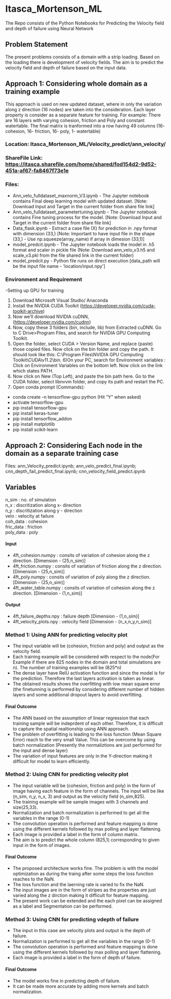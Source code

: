 # Itasca_Mortenson_ML
The Repo consists of the Python Notebooks for Predicting the Velocity field and depth of failure using Neural Network

## Problem Statement
The present problems consists of a domain with a strip loading. Based on the loading there is development of velocity fields. The aim is to predict the velocity field and depth of failure based on the input data.

## Approach 1: Considering whole domain as a training example
This approach is used on new updated dataset, where in only the variation along z direction (16 nodes) are taken into the consideration.
Each layer property is consider as a separate feature for training. For example: There are 16 layers with varying cohesion, friction and Poly and constant watertable.
The final matrix is tranformed into a row having 49 columns (16- cohesion, 16- friction, 16- poly, 1- watertable)

### Location: Itasca_Mortenson_ML/Velocity_predict/ann_velocity/
### ShareFile Link: https://itasca.sharefile.com/home/shared/fod154d2-9d52-451a-af67-fa8467f73e1e
### Files: 
- Ann_velo_fulldataset_maxnorm_V3.ipynb - The Jupyter notebook contains Final deep learning model with updated dataset. [Note: Download Input and Target in the current folder from share  file link]
- Ann_velo_fulldataset_parametertuning.ipynb - The Jupyter notebook contains Fine tuning process for the model. [Note: Download Input and Target in the current folder from share file link]
- Data_flask.ipynb - Extract a case file (X) for prediction in .npy format with dimension (33,) [Note: Important to have input file in the shape (33,) - Use np.squeeze(array_name) if array in dimesion (33,1)]
- model_predcit.ipynb - The Jupyter notebook loads the model in .h5 format and scaler in pickle file (Note: Download ann_velo_v3.h5 and scale_v3.pkl from the file shared link in the current folder) 
- model_predcit.py - Python file runs on direct execution [data_path will be the input file name - 'location/input.npy']

### Environment and Requirement
-Setting up GPU for training
1) Download Microsoft Visual Studio/ Anaconda
2) Install the NVIDIA CUDA Toolkit (https://developer.nvidia.com/cuda-toolkit-archive)
3) Now we’ll download NVIDIA cuDNN, (https://developer.nvidia.com/cudnn)
4) Now, copy these 3 folders (bin, include, lib) from Extracted cuDNN. Go to C Drive>Program Files, and search for NVIDIA GPU Computing Toolkit.
5) Open the folder, select CUDA > Version Name, and replace (paste) those copied files. 
Now click on the bin folder and copy the path. It should look like this: C:\Program Files\NVIDIA GPU Computing Toolkit\CUDA\v11.2\bin. 
6)On your PC, search for Environment variables : Click on Environment Variables on the bottom left. Now click on the link which states PATH.
7) Now click on New (Top Left), and paste the bin path here. Go to the CUDA folder, select libnvvm folder, and copy its path and restart the PC.
8) Open conda prompt (Commands):
- conda create -n tensorflow-gpu python (Hit “Y” when asked)
- activate tensorflow-gpu
- pip install tensorflow-gpu
- pip install keras-tuner
- pip install tensorflow_addon
- pip install matplotlib
- pip install scikit-learn


## Approach 2: Considering Each node in the domain as a separate training case
Files:  ann_Velocity_predict.ipynb; ann_velo_predict_final.ipynb; cnn_depth_fail_predict_final.ipynb; cnn_velocity_field_predict.ipynb
## Variables
n_sim : no. of simulation  <br />
n_x : discritization along x- direction  <br />
n_y : discritization along y - direction <br />
velo : velocity at failure  <br />
coh_data : cohesion <br />
fric_data : friction <br />
poly_data : poly <br />


#### Input
- 4ft_cohesion.numpy : consits of variation of cohesion along the z direction. [Dimension - (25,n_sim)]
- 4ft_friction.numpy : consits of variation of friction along the z direction. [Dimension - (25,n_sim)]
- 4ft_poly.numpy : consits of variation of poly along the z direction. [Dimension - (25,n_sim)]
- 4ft_water_table.numpy : consits of variation of cohesion along the z direction. [Dimension - (1,n_sim)]
#### Output 
- 4ft_failure_depths.npy : failure depth [Dimension - (1,n_sim)]
- 4ft_velocity_plots.npy : velocity field [Dimension - (n_x,n_y,n_sim)]

### Method 1: Using ANN for predicting velocity plot
- The input variable will be (cohesion, friction and poly) and output as the velocity field. 
- Each training example will be considered with respect to the node(For Example if there are 825 nodes in the domain and total simulations are n). The number of training examples will be (825*n)
- The dense layer have RelU activation function and since the model is for the prediction. Therefore the last layers activation is taken as linear.
- The obtained results shows the overfitting with low mean square error (the finetunning is performed by considering different number of hidden layers and some additional dropout layers to avoid overfitting. <br />
#### Final Outcome
- The ANN based on the assumption of linear regression that each training sample will be indeprdent of each other. Therefore, it is difficult to capture the spatial realtionship using ANN approach.
- The problem of overfitting is leading to the loss function (Mean Square Error) reach to the very small Value. This can be overcome by using batch normalization (Presently the normaliztions are just performed for the input and dense layer)
- The variation of input features are only in the Y-direction making it difficult for model to learn efficiently.

### Method 2: Using CNN for predicting velocity plot
- The input variable will be (cohesion, friction and poly) in the form of image having each feature in the form of channels. The input will be like (n_sim, n_y, n_x, 3) and output as the velocity field (n_sim,825). 
- The training example will be sample images with 3 channels and size(25,33).
- Normalization and batch normalization is performed to get all the variables in the range (0-1)
- The convolution operation is performed and feature mapping is done using the different kernels followed by max polling and layer flattening.
- Each image is provided a label in the form of column matrix.
- The aim is to predict the whole column (825,1) corresponding to given input in the form of images.
#### Final Outcome
- The proposed architecture works fine. The problem is with the model optimization as during the traing after some steps the loss function reaches to the 
NaN. 
- The loss function and the laerning rate is varied to fix the NaN. 
- The input images are in the form of stripes as the properties are just varied along the z dirction making it difficult for feature mapping.
- The present work can be extended and the each pixel can be assigned as a label and Segmentation can be performed.

### Method 3: Using CNN for predicting vdepth of failure
- The input in this case are velocity plots and output is the depth of failure.
- Normalization is performed to get all the variables in the range (0-1)
- The convolution operation is performed and feature mapping is done using the different kernels followed by max polling and layer flattening.
- Each image is provided a label in the form of depth of failure.
#### Final Outcome
- The model works fine in predicting depth of failure.
- It can be made more accurate by adding more kernels and batch normalization.
